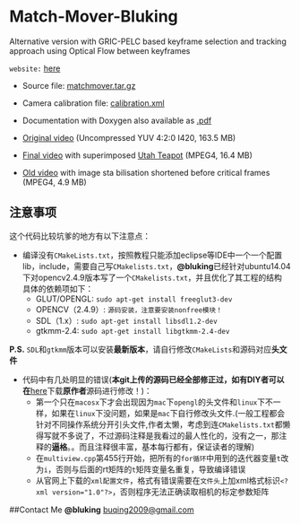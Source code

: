 # Match-Mover-Bluking
Alternative version with GRIC-PELC based keyframe selection  and tracking approach using Optical Flow between keyframes

`website:` [here](http://homepage.uibk.ac.at/~csak7995/matchmover/)

* Source file: [matchmover.tar.gz](http://homepage.uibk.ac.at/~csak7995/matchmover/matchmover.tar.gz)

* Camera calibration file: [calibration.xml](http://homepage.uibk.ac.at/~csak7995/matchmover/calibration.xml)
* Documentation with Doxygen also available as [.pdf](http://homepage.uibk.ac.at/~csak7995/matchmover/doxygen/refman.pdf)
* [Original video](http://www.kknd-xtreme.de/matchmover/teatime_deactivated_steady_shot_final.avi) (Uncompressed YUV 4:2:0 I420, 163.5 MB)
* [Final video](http://homepage.uibk.ac.at/~csak7995/matchmover/videos/teatime_deactivated_steady_shot_final_rendered.avi) with superimposed [Utah Teapot](http://en.wikipedia.org/wiki/Utah_teapot) (MPEG4, 16.4 MB)
* [Old video](http://homepage.uibk.ac.at/~csak7995/matchmover/videos/ski_vga_rendered.avi) with image sta bilisation shortened before critical frames (MPEG4, 4.9 MB)



## 注意事项
这个代码比较坑爹的地方有以下注意点：

* 编译没有`CMakeLists.txt`，按照教程只能添加eclipse等IDE中一个一个配置lib，include，需要自己写`CMakelists.txt`，**@bluking**已经针对ubuntu14.04下对opencv2.4.9版本写了一个`CMakelists.txt`，并且优化了其工程的结构
具体的依赖项如下：
	* GLUT/OPENGL: `sudo apt-get install freeglut3-dev`
	* OPENCV（2.4.9）: `源码安装，注意要安装nonfree模块！`
	* SDL（1.x）: `sudo apt-get install libsdl1.2-dev`
	* gtkmm-2.4: `sudo apt-get install libgtkmm-2.4-dev`

**P.S.** `SDL`和`gtkmm`版本可以安装**最新版本**，请自行修改`CMakeLists`和源码对应**头文件**

* 代码中有几处明显的错误(**本git上传的源码已经全部修正过，如有DIY者可以在**[here](http://homepage.uibk.ac.at/~csak7995/matchmover/matchmover.tar.gz)下载**原作者**源码进行修改！)：
	* 第一个只在`macosx`下才会出现因为`mac`下`opengl`的头文件和`linux`下不一样，如果在`linux`下没问题，如果是`mac`下自行修改头文件.(一般工程都会针对不同操作系统分开引头文件,作者太懒，考虑到连`CMakelists.txt`都懒得写就不多说了，不过源码注释是我看过的最人性化的，没有之一，那注释的**逼格**。。而且注释很丰富，基本每行都有，保证读者的理解)
	* 在`multiview.cpp`第455行开始，把所有的`for循环`中用到的迭代器变量`t`改为`i`，否则与后面的rt矩阵的`t`矩阵变量名重复，导致编译错误
	* 从官网上下载的`xml配置文件`，格式有错误需要在`文件头`上加xml格式标识`<?xml version="1.0"?>`，否则程序无法正确读取相机的标定参数矩阵

##Contact Me
**@bluking** <buqing2009@gmail.com>
 
